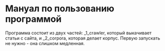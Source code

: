 # Мануал по пользованию программой

Программа состоит из двух частей: _1_crawler, который выкачивает статьи с сайта, и _2_corpora, которая делает корпус. 
Первую запускать не нужно - она слишком медленная.

